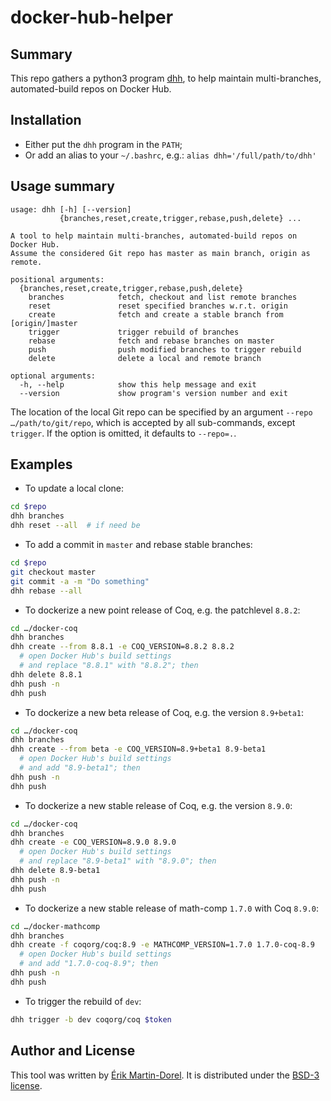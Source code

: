 # docker-hub-helper

## Summary

This repo gathers a python3 program [dhh](./dhh),
to help maintain multi-branches, automated-build repos on Docker Hub.

## Installation

* Either put the `dhh` program in the `PATH`;
* Or add an alias to your `~/.bashrc`, e.g.: `alias dhh='/full/path/to/dhh'`

## Usage summary

```
usage: dhh [-h] [--version]
           {branches,reset,create,trigger,rebase,push,delete} ...

A tool to help maintain multi-branches, automated-build repos on Docker Hub.
Assume the considered Git repo has master as main branch, origin as remote.

positional arguments:
  {branches,reset,create,trigger,rebase,push,delete}
    branches            fetch, checkout and list remote branches
    reset               reset specified branches w.r.t. origin
    create              fetch and create a stable branch from [origin/]master
    trigger             trigger rebuild of branches
    rebase              fetch and rebase branches on master
    push                push modified branches to trigger rebuild
    delete              delete a local and remote branch

optional arguments:
  -h, --help            show this help message and exit
  --version             show program's version number and exit
```

The location of the local Git repo can be specified by an argument
`--repo …/path/to/git/repo`, which is accepted by all sub-commands,
except `trigger`. If the option is omitted, it defaults to `--repo=.`.

## Examples

* To update a local clone:

```bash
cd $repo
dhh branches
dhh reset --all  # if need be
```

* To add a commit in `master` and rebase stable branches:

```bash
cd $repo
git checkout master
git commit -a -m "Do something"
dhh rebase --all
```

* To dockerize a new point release of Coq, e.g. the patchlevel `8.8.2`:

```bash
cd …/docker-coq
dhh branches
dhh create --from 8.8.1 -e COQ_VERSION=8.8.2 8.8.2
  # open Docker Hub's build settings
  # and replace "8.8.1" with "8.8.2"; then
dhh delete 8.8.1
dhh push -n
dhh push
```

* To dockerize a new beta release of Coq, e.g. the version `8.9+beta1`:

```bash
cd …/docker-coq
dhh branches
dhh create --from beta -e COQ_VERSION=8.9+beta1 8.9-beta1
  # open Docker Hub's build settings
  # and add "8.9-beta1"; then
dhh push -n
dhh push
```

* To dockerize a new stable release of Coq, e.g. the version `8.9.0`:

```bash
cd …/docker-coq
dhh branches
dhh create -e COQ_VERSION=8.9.0 8.9.0
  # open Docker Hub's build settings
  # and replace "8.9-beta1" with "8.9.0"; then
dhh delete 8.9-beta1
dhh push -n
dhh push
```

* To dockerize a new stable release of math-comp `1.7.0` with Coq `8.9.0`:

```bash
cd …/docker-mathcomp
dhh branches
dhh create -f coqorg/coq:8.9 -e MATHCOMP_VERSION=1.7.0 1.7.0-coq-8.9
  # open Docker Hub's build settings
  # and add "1.7.0-coq-8.9"; then
dhh push -n
dhh push
```

* To trigger the rebuild of `dev`:

```bash
dhh trigger -b dev coqorg/coq $token
```

## Author and License

This tool was written by [Érik Martin-Dorel](https://github.com/erikmd).
It is distributed under the
[BSD-3 license](https://opensource.org/licenses/BSD-3-Clause).
